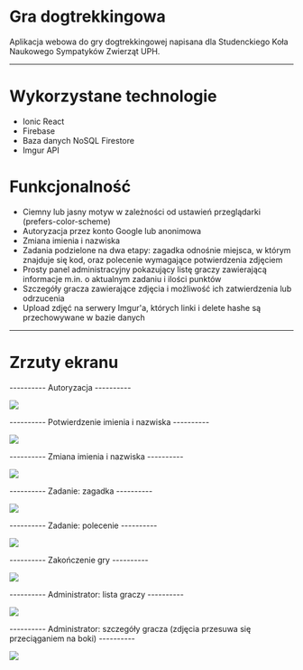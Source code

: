 # Gra dogtrekkingowa
<p>Aplikacja webowa do gry dogtrekkingowej napisana dla Studenckiego Koła Naukowego Sympatyków Zwierząt UPH.</p>

<hr />

<h1>Wykorzystane technologie</h1>
<ul>
  <li>Ionic React</li>
  <li>Firebase</li>
  <li>Baza danych NoSQL Firestore</li>
  <li>Imgur API</li>
</ul>

<h1>Funkcjonalność</h1>
<ul>
  <li>Ciemny lub jasny motyw w zależności od ustawień przeglądarki (prefers-color-scheme)</li>
  <li>Autoryzacja przez konto Google lub anonimowa</li>
  <li>Zmiana imienia i nazwiska</li>
  <li>Zadania podzielone na dwa etapy: zagadka odnośnie miejsca, w którym znajduje się kod, oraz polecenie wymagające potwierdzenia zdjęciem</li>
  <li>Prosty panel administracyjny pokazujący listę graczy zawierającą informacje m.in. o aktualnym zadaniu i ilości punktów</li>
  <li>Szczegóły gracza zawierające zdjęcia i możliwość ich zatwierdzenia lub odrzucenia</li>
  <li>Upload zdjęć na serwery Imgur'a, których linki i delete hashe są przechowywane w bazie danych</li>
</ul>

<hr />

<h1>Zrzuty ekranu</h1>
<p>---------- Autoryzacja ----------</p>
<img src="https://user-images.githubusercontent.com/107581764/174433886-f6719733-1140-42bb-8f07-932cdee1efac.png" />
<p>---------- Potwierdzenie imienia i nazwiska ----------</p>
<img src="https://user-images.githubusercontent.com/107581764/174433896-03a33e6f-cdae-4053-9b29-f7775fd4685a.png" />
<p>---------- Zmiana imienia i nazwiska ----------</p>
<img src="https://user-images.githubusercontent.com/107581764/174433911-7a300575-5144-4700-945b-2f26ca24fdc4.png" />
<p>---------- Zadanie: zagadka ----------</p>
<img src="https://user-images.githubusercontent.com/107581764/174433936-5924c913-5520-47f6-a606-3b63d6adfc4e.png" />
<p>---------- Zadanie: polecenie ----------</p>
<img src="https://user-images.githubusercontent.com/107581764/174433981-533a5bec-e3e3-47ba-a9d0-de46af006346.png" />
<p>---------- Zakończenie gry ----------</p>
<img src="https://user-images.githubusercontent.com/107581764/174434079-945bd9a4-daba-433f-9360-63be3b096ed1.png" />
<p>---------- Administrator: lista graczy ----------</p>
<img src="https://user-images.githubusercontent.com/107581764/174434097-00a54cdc-f1e8-4269-9e1e-2224f9923be3.png" />
<p>---------- Administrator: szczegóły gracza (zdjęcia przesuwa się przeciąganiem na boki) ----------</p>
<img src="https://user-images.githubusercontent.com/107581764/174434160-d0932629-d772-40e8-a744-906583b2f665.png" />
